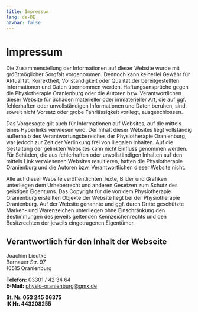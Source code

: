 ```yaml
---
title: Impressum
lang: de-DE
navbar: false
---
```


# Impressum

Die Zusammenstellung der Informationen auf dieser Website wurde mit größtmöglicher Sorgfalt vorgenommen. Dennoch kann keinerlei Gewähr für Aktualität, Korrektheit, Vollständigkeit oder Qualität der bereitgestellten Informationen und Daten übernommen werden. Haftungsansprüche gegen die Physiotherapie Oranienburg oder die Autoren bzw. Verantwortlichen dieser Website für Schäden materieller oder immaterieller Art, die auf ggf. fehlerhaften oder unvollständigen Informationen und Daten beruhen, sind, soweit nicht Vorsatz oder grobe Fahrlässigkeit vorliegt, ausgeschlossen.

Das Vorgesagte gilt auch für Informationen auf Websites, auf die mittels eines Hyperlinks verwiesen wird. Der Inhalt dieser Websites liegt vollständig außerhalb des Verantwortungsbereiches der Physiotherapie Oranienburg, war jedoch zur Zeit der Verlinkung frei von illegalen Inhalten. Auf die Gestaltung der gelinkten Websites kann nicht Einfluss genommen werden. Für Schäden, die aus fehlerhaften oder unvollständigen Inhalten auf den mittels Link verwiesenen Websites resultieren, haften die Physiotherapie Oranienburg und die Autoren bzw. Verantwortlichen dieser Website nicht.

Alle auf dieser Website veröffentlichten Texte, Bilder und Grafiken unterliegen dem Urheberrecht und anderen Gesetzen zum Schutz des geistigen Eigentums. Das Copyright für die von dem Physiotherapie Oranienburg erstellten Objekte der Website liegt bei der Physiotherapie Oranienburg. Auf der Website genannte und ggf. durch Dritte geschützte Marken- und Warenzeichen unterliegen ohne Einschränkung den Bestimmungen des jeweils geltenden Kennzeichenrechts und den Besitzrechten der jeweils eingetragenen Eigentümer.

## 	Verantwortlich für den Inhalt der Webseite

Joachim Liedtke<br>
Bernauer Str. 97<br>
16515 Oranienburg

**Telefon:** 03301 / 42 34 64<br>
**E-Mail:** physio-oranienburg@gmx.de

**St. Nr.     053 245 06375**<br>
**IK Nr.     443208255**
